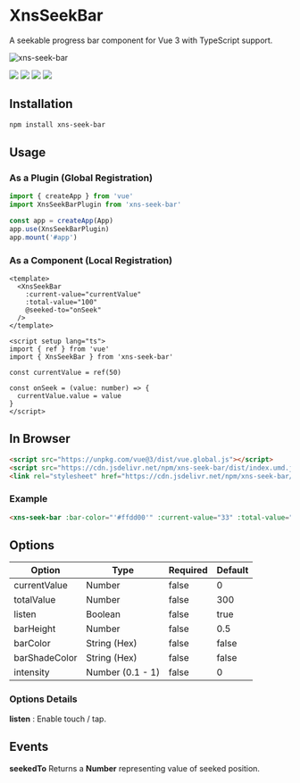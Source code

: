 # XnsSeekBar

A seekable progress bar component for Vue 3 with TypeScript support.

![xns-seek-bar](https://res.cloudinary.com/djx5h4cjt/image/upload/v1581230835/xns-seek-bar/demo.gif "xns-seek-bar")

[![](https://badgen.net/npm/v/xns-seek-bar)](https://badgen.net/npm/v/xns-seek-bar) [![](https://badgen.net/npm/license/xns-seek-bar)](https://badgen.net/npm/license/xns-seek-bar) [![](https://badgen.net/packagephobia/publish/xns-seek-bar)](https://badgen.net/packagephobia/publish/xns-seek-bar) [![](https://badgen.net/bundlephobia/minzip/xns-seek-bar)](https://badgen.net/bundlephobia/minzip/xns-seek-bar)

## Installation

```bash
npm install xns-seek-bar
```

## Usage

### As a Plugin (Global Registration)

```javascript
import { createApp } from 'vue'
import XnsSeekBarPlugin from 'xns-seek-bar'

const app = createApp(App)
app.use(XnsSeekBarPlugin)
app.mount('#app')
```

### As a Component (Local Registration)

```vue
<template>
  <XnsSeekBar 
    :current-value="currentValue"
    :total-value="100"
    @seeked-to="onSeek"
  />
</template>

<script setup lang="ts">
import { ref } from 'vue'
import { XnsSeekBar } from 'xns-seek-bar'

const currentValue = ref(50)

const onSeek = (value: number) => {
  currentValue.value = value
}
</script>
```

## In Browser

```html
<script src="https://unpkg.com/vue@3/dist/vue.global.js"></script>
<script src="https://cdn.jsdelivr.net/npm/xns-seek-bar/dist/index.umd.js"></script>
<link rel="stylesheet" href="https://cdn.jsdelivr.net/npm/xns-seek-bar/dist/style.css">
```

### Example

```html
<xns-seek-bar :bar-color="'#ffdd00'" :current-value="33" :total-value="100" @seeked-to="handleSeek"></xns-seek-bar>
```


## Options

| Option | Type | Required | Default |
| ------ | ---- | -------- | ------- |
| currentValue | Number | false | 0 |
| totalValue | Number | false | 300 |
| listen | Boolean | false | true |
| barHeight | Number | false | 0.5 |
| barColor | String (Hex) | false | false |
| barShadeColor | String (Hex) | false | false |
| intensity | Number (0.1 - 1) | false | 0 |


### Options Details

__listen__ : Enable touch / tap.


## Events

__seekedTo__
Returns a **Number** representing value of seeked position.
